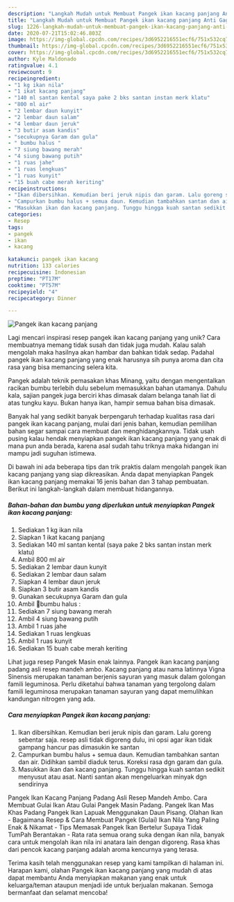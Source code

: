 ```yaml
---
description: "Langkah Mudah untuk Membuat Pangek ikan kacang panjang Anti Gagal"
title: "Langkah Mudah untuk Membuat Pangek ikan kacang panjang Anti Gagal"
slug: 1226-langkah-mudah-untuk-membuat-pangek-ikan-kacang-panjang-anti-gagal
date: 2020-07-21T15:02:46.803Z
image: https://img-global.cpcdn.com/recipes/3d6952216551ecf6/751x532cq70/pangek-ikan-kacang-panjang-foto-resep-utama.jpg
thumbnail: https://img-global.cpcdn.com/recipes/3d6952216551ecf6/751x532cq70/pangek-ikan-kacang-panjang-foto-resep-utama.jpg
cover: https://img-global.cpcdn.com/recipes/3d6952216551ecf6/751x532cq70/pangek-ikan-kacang-panjang-foto-resep-utama.jpg
author: Kyle Maldonado
ratingvalue: 4.1
reviewcount: 9
recipeingredient:
- "1 kg ikan nila"
- "1 ikat kacang panjang"
- "140 ml santan kental saya pake 2 bks santan instan merk klatu"
- "800 ml air"
- "2 lembar daun kunyit"
- "2 lembar daun salam"
- "4 lembar daun jeruk"
- "3 butir asam kandis"
- "secukupnya Garam dan gula"
- " bumbu halus "
- "7 siung bawang merah"
- "4 siung bawang putih"
- "1 ruas jahe"
- "1 ruas lengkuas"
- "1 ruas kunyit"
- "15 buah cabe merah keriting"
recipeinstructions:
- "Ikan dibersihkan. Kemudian beri jeruk nipis dan garam. Lalu goreng sebentar saja. resep asli tidak digoreng dulu, ini opsi agar ikan tidak gampang hancur pas dimasukin ke santan"
- "Campurkan bumbu halus + semua daun. Kemudian tambahkan santan dan air. Didihkan sambil diaduk terus. Koreksi rasa dgn garam dan gula."
- "Masukkan ikan dan kacang panjang. Tunggu hingga kuah santan sedikit menyusut atau asat. Nanti santan akan mengeluarkan minyak dgn sendirinya"
categories:
- Resep
tags:
- pangek
- ikan
- kacang

katakunci: pangek ikan kacang 
nutrition: 133 calories
recipecuisine: Indonesian
preptime: "PT17M"
cooktime: "PT57M"
recipeyield: "4"
recipecategory: Dinner

---
```



![Pangek ikan kacang panjang](https://img-global.cpcdn.com/recipes/3d6952216551ecf6/751x532cq70/pangek-ikan-kacang-panjang-foto-resep-utama.jpg)

Lagi mencari inspirasi resep pangek ikan kacang panjang yang unik? Cara membuatnya memang tidak susah dan tidak juga mudah. Kalau salah mengolah maka hasilnya akan hambar dan bahkan tidak sedap. Padahal pangek ikan kacang panjang yang enak harusnya sih punya aroma dan cita rasa yang bisa memancing selera kita.

Pangek adalah teknik pemasakan khas Minang, yaitu dengan mengentalkan racikan bumbu terlebih dulu sebelum memasukkan bahan utamanya. Dahulu kala, sajian pangek juga berciri khas dimasak dalam belanga tanah liat di atas tungku kayu. Bukan hanya ikan, hampir semua bahan bisa dimasak.

Banyak hal yang sedikit banyak berpengaruh terhadap kualitas rasa dari pangek ikan kacang panjang, mulai dari jenis bahan, kemudian pemilihan bahan segar sampai cara membuat dan menghidangkannya. Tidak usah pusing kalau hendak menyiapkan pangek ikan kacang panjang yang enak di mana pun anda berada, karena asal sudah tahu triknya maka hidangan ini mampu jadi suguhan istimewa.


Di bawah ini ada beberapa tips dan trik praktis dalam mengolah pangek ikan kacang panjang yang siap dikreasikan. Anda dapat menyiapkan Pangek ikan kacang panjang memakai 16 jenis bahan dan 3 tahap pembuatan. Berikut ini langkah-langkah dalam membuat hidangannya.

<!--inarticleads1-->

##### Bahan-bahan dan bumbu yang diperlukan untuk menyiapkan Pangek ikan kacang panjang:

1. Sediakan 1 kg ikan nila
1. Siapkan 1 ikat kacang panjang
1. Sediakan 140 ml santan kental (saya pake 2 bks santan instan merk klatu)
1. Ambil 800 ml air
1. Sediakan 2 lembar daun kunyit
1. Sediakan 2 lembar daun salam
1. Siapkan 4 lembar daun jeruk
1. Siapkan 3 butir asam kandis
1. Gunakan secukupnya Garam dan gula
1. Ambil  🌻bumbu halus :
1. Sediakan 7 siung bawang merah
1. Ambil 4 siung bawang putih
1. Ambil 1 ruas jahe
1. Sediakan 1 ruas lengkuas
1. Ambil 1 ruas kunyit
1. Sediakan 15 buah cabe merah keriting


Lihat juga resep Pangek Masin enak lainnya. Pangek ikan kacang panjang padang asli resep mandeh ambo. Kacang panjang atau nama latinnya Vigna Sinensis merupakan tanaman berjenis sayuran yang masuk dalam golongan famili leguminosa. Perlu diketahui bahwa tanaman yang tergolong dalam famili leguminosa merupakan tanaman sayuran yang dapat memulihkan kandungan nitrogen yang ada. 

<!--inarticleads2-->

##### Cara menyiapkan Pangek ikan kacang panjang:

1. Ikan dibersihkan. Kemudian beri jeruk nipis dan garam. Lalu goreng sebentar saja. resep asli tidak digoreng dulu, ini opsi agar ikan tidak gampang hancur pas dimasukin ke santan
1. Campurkan bumbu halus + semua daun. Kemudian tambahkan santan dan air. Didihkan sambil diaduk terus. Koreksi rasa dgn garam dan gula.
1. Masukkan ikan dan kacang panjang. Tunggu hingga kuah santan sedikit menyusut atau asat. Nanti santan akan mengeluarkan minyak dgn sendirinya


Pangek Ikan Kacang Panjang Padang Asli Resep Mandeh Ambo. Cara Membuat Gulai Ikan Atau Gulai Pangek Masin Padang. Pangek Ikan Mas Khas Padang Pangek Ikan Lapuak Menggunakan Daun Pisang. Olahan Ikan - Bagaimana Resep &amp; Cara Membuat Pangek (Gulai) Ikan Nila Yang Paling Enak &amp; Nikamat - Tips Memasak Pangek Ikan Bertelur Supaya Tidak TumPah Berantakan - Rata rata semua orang suka dengan ikan nila, banyak cara untuk mengolah ikan nila ini anatara lain dengan digoreng. Rasa khas dari pencok kacang panjang adalah aroma kencurnya yang terasa. 

Terima kasih telah menggunakan resep yang kami tampilkan di halaman ini. Harapan kami, olahan Pangek ikan kacang panjang yang mudah di atas dapat membantu Anda menyiapkan makanan yang enak untuk keluarga/teman ataupun menjadi ide untuk berjualan makanan. Semoga bermanfaat dan selamat mencoba!
